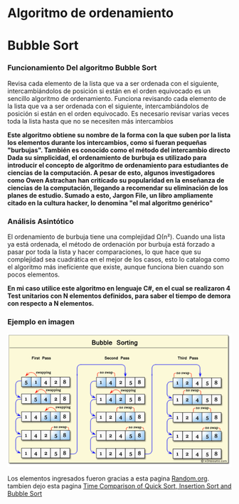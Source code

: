 # Algoritmo de ordenamiento
# Bubble Sort 

### Funcionamiento Del algoritmo Bubble Sort
Revisa cada elemento de la lista que va a ser ordenada con el siguiente, intercambiándolos de posición si están en el orden equivocado
es un sencillo algoritmo de ordenamiento. Funciona revisando cada elemento de la lista que va a ser ordenada con el siguiente, intercambiándolos de posición si están en el orden equivocado. Es necesario revisar varias veces toda la lista hasta que no se necesiten más intercambios

**Este algoritmo obtiene su nombre de la forma con la que suben por la lista los elementos durante los intercambios, como si fueran pequeñas "burbujas". También es conocido como el método del intercambio directo
Dada su simplicidad, el ordenamiento de burbuja es utilizado para introducir el concepto de algoritmo de ordenamiento para estudiantes de ciencias de la computación. A pesar de esto, algunos investigadores como Owen Astrachan han criticado su popularidad en la enseñanza de ciencias de la computación, llegando a recomendar su eliminación de los planes de estudio. Sumado a esto, Jargon File, un libro ampliamente citado en la cultura hacker, lo denomina "el mal algoritmo genérico"**

### Análisis Asintótico 	
El ordenamiento de burbuja tiene una complejidad Ω(n²). Cuando una lista ya está ordenada, el método de ordenación por burbuja está forzado a pasar por toda la lista y hacer comparaciones, lo que hace que su complejidad sea cuadrática en el mejor de los casos, esto lo cataloga como el algoritmo más ineficiente que existe, aunque funciona bien cuando son pocos elementos.

**En mi caso utilice este algoritmo en lenguaje C#, en el cual se realizaron 4 Test unitarios con N elementos definidos, para saber el tiempo de demora con respecto a N elementos.**

### Ejemplo en imagen

![imagenBubbleSrt](https://github.com/sansxd/algorit/blob/master/imagenes/imgbubblesort.png)


Los elementos ingresados fueron gracias a esta pagina [Random.org](https://www.random.org/integer-sets/).
tambien dejo esta pagina [Time Comparison of Quick Sort, Insertion Sort and Bubble Sort](https://vinayakgarg.wordpress.com/2011/10/25/time-comparison-of-quick-sort-insertion-sort-and-bubble-sort/)
